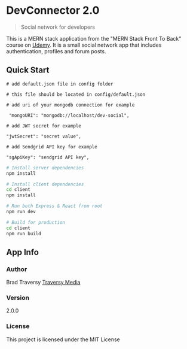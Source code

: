 # DevConnector 2.0

> Social network for developers

This is a MERN stack application from the "MERN Stack Front To Back" course on [Udemy](https://www.udemy.com/mern-stack-front-to-back/?couponCode=TRAVERSYMEDIA). It is a small social network app that includes authentication, profiles and forum posts.

## Quick Start

```
# add default.json file in config folder

# this file should be located in config/default.json

# add uri of your mongodb connection for example

 "mongoURI": "mongodb://localhost/dev-social",

# add JWT secret for example

"jwtSecret": "secret value",

# add Sendgrid API key for example

"sgApiKey": "sendgrid API key",

```

```bash
# Install server dependencies
npm install

# Install client dependencies
cd client
npm install

# Run both Express & React from root
npm run dev

# Build for production
cd client
npm run build
```

## App Info

### Author

Brad Traversy
[Traversy Media](http://www.traversymedia.com)

### Version

2.0.0

### License

This project is licensed under the MIT License
